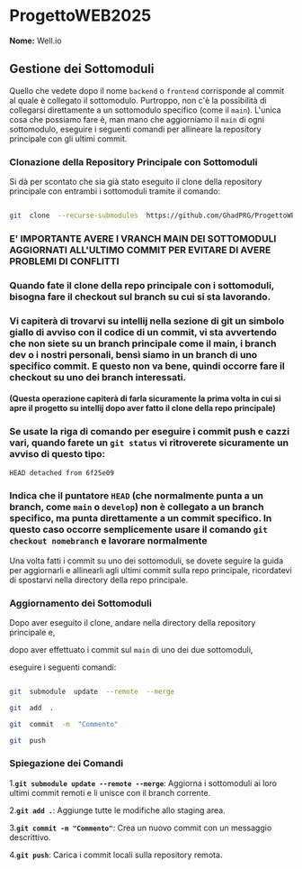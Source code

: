 
  

# ProgettoWEB2025

  

**Nome:** Well.io

  

## Gestione dei Sottomoduli

  

Quello che vedete dopo il nome `backend` o `frontend` corrisponde al commit al quale è collegato il sottomodulo. Purtroppo, non c'è la possibilità di collegarsi direttamente a un sottomodulo specifico (come il `main`). L'unica cosa che possiamo fare è, man mano che aggiorniamo il `main` di ogni sottomodulo, eseguire i seguenti comandi per allineare la repository principale con gli ultimi commit.

  

### Clonazione della Repository Principale con Sottomoduli

  

Si dà per scontato che sia già stato eseguito il clone della repository principale con entrambi i sottomoduli tramite il comando:

  

```bash

git  clone  --recurse-submodules  https://github.com/GhadPRG/ProgettoWEB2025.git

```

### E' IMPORTANTE AVERE I VRANCH MAIN DEI SOTTOMODULI AGGIORNATI ALL'ULTIMO COMMIT PER EVITARE DI AVERE PROBLEMI DI CONFLITTI

### Quando fate il clone della repo principale con i sottomoduli, bisogna fare il checkout sul branch su cui si sta lavorando. 
### Vi capiterà di trovarvi su intellij nella sezione di git un simbolo giallo di avviso con il codice di un commit, vi sta avvertendo che non siete su un branch principale come il main, i branch dev o i nostri personali, bensì siamo in un branch di uno specifico commit. E questo non va bene, quindi occorre fare il checkout su uno dei branch interessati.
#### (Questa operazione capiterà di farla sicuramente la prima volta in cui si apre il progetto su intellij dopo aver fatto il clone della repo principale)
### Se usate la riga di comando per eseguire i commit push e cazzi vari, quando farete un `git status` vi ritroverete sicuramente un avviso di questo tipo:
```bash
HEAD detached from 6f25e09
```
### Indica che il puntatore `HEAD` (che normalmente punta a un branch, come `main` o `develop`) non è collegato a un branch specifico, ma punta direttamente a un commit specifico. In questo caso occorre semplicemente usare il comando `git checkout nomebranch` e lavorare normalmente

Una volta fatti i commit su uno dei sottomoduli, se dovete seguire la guida per aggiornarli e allinearli agli ultimi commit sulla repo principale, ricordatevi di spostarvi nella directory della repo principale.

### Aggiornamento dei Sottomoduli

Dopo aver eseguito il clone, andare nella directory della repository principale e,

dopo aver effettuato i commit sul `main` di uno dei due sottomoduli,

eseguire i seguenti comandi:



```bash

git  submodule  update  --remote  --merge

git  add  .

git  commit  -m  "Commento"

git  push

```

  

### Spiegazione dei Comandi

1.**`git submodule update --remote --merge`**: Aggiorna i sottomoduli ai loro ultimi commit remoti e li unisce con il branch corrente.

2.**`git add .`**: Aggiunge tutte le modifiche allo staging area.

3.**`git commit -m "Commento"`**: Crea un nuovo commit con un messaggio descrittivo.

4.**`git push`**: Carica i commit locali sulla repository remota.
